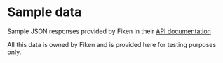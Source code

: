 # Sample data
Sample JSON responses provided by Fiken in their [API documentation](https://api.fiken.no/api/v2/docs/#/companies/getCompany)

All this data is owned by Fiken and is provided here for testing purposes only.